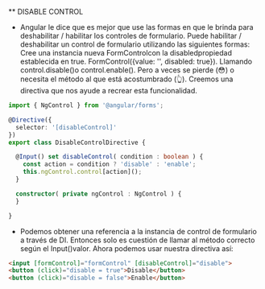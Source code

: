 ** DISABLE CONTROL

- Angular le dice que es mejor que use las formas en que le brinda para deshabilitar / habilitar los controles de formulario.
Puede habilitar / deshabilitar un control de formulario utilizando las siguientes formas:
Cree una instancia nueva FormControlcon la disabledpropiedad establecida en true. FormControl({value: '', disabled: true}).
Llamando control.disable()o control.enable().
Pero a veces se pierde (😳) o necesita el método al que está acostumbrado (👆). Creemos una directiva que nos ayude a recrear esta funcionalidad.

```typescript
import { NgControl } from '@angular/forms';

@Directive({
  selector: '[disableControl]'
})
export class DisableControlDirective {

  @Input() set disableControl( condition : boolean ) {
    const action = condition ? 'disable' : 'enable';
    this.ngControl.control[action]();
  }

  constructor( private ngControl : NgControl ) {
  }

}
```
- Podemos obtener una referencia a la instancia de control de formulario a través de DI. Entonces solo es cuestión de llamar al método correcto según el Input()valor.
Ahora podemos usar nuestra directiva así:

```HTML
<input [formControl]="formControl" [disableControl]="disable">
<button (click)="disable = true">Disable</button>
<button (click)="disable = false">Enable</button>
```